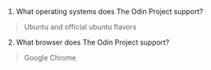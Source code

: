 1. What operating systems does The Odin Project support?
> Ubuntu and official ubuntu flavors
2. What browser does The Odin Project support?
> Google Chrome
